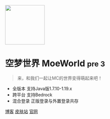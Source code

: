 <!-- _coverpage.md -->


<img src="https://img.cdn.loliloli.net/images/2022/07/16/IIFy.png" width="128px"/>

# 空梦世界 MoeWorld <small>pre 3</small>

> 来，和我们一起让MC的世界变得萌起来吧！

- 全版本 支持Java版1.7.10-1.19.x
- 跨平台 支持Bedrock
- 混合登录 正版登录与外置登录共存

[博客](https://blog.moeworld.tech/)
[皮肤站](https://skin.moeworld.top/)
[官网](https://blog.moeworld.tech/)